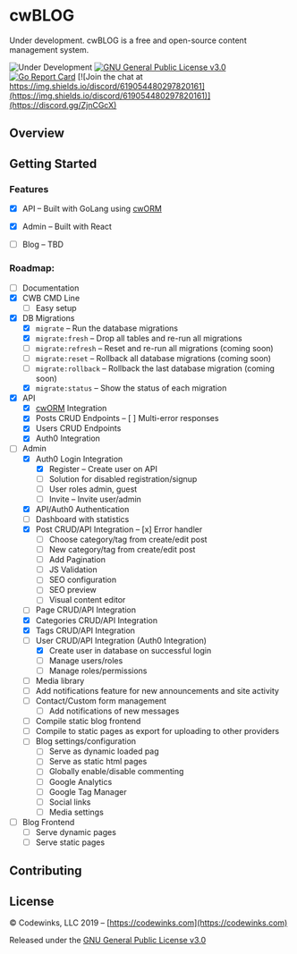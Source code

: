 # cwBLOG
Under development. cwBLOG is a free and open-source content management system.

![Under Development](https://img.shields.io/badge/release-development-red)
[![GNU General Public License v3.0](https://img.shields.io/github/license/codewinks/cwblog.svg)](https://opensource.org/licenses/GPL-3.0)
[![Go Report Card](https://goreportcard.com/badge/github.com/codewinks/cwblog)](https://goreportcard.com/report/github.com/codewinks/cwblog)
[![Join the chat at https://img.shields.io/discord/619054480297820161](https://img.shields.io/discord/619054480297820161)](https://discord.gg/ZjnCGcX)

## Overview

## Getting Started

### Features
* [x] API – Built with GoLang using [cwORM](https://github.com/codewinks/cworm)
* [x] Admin – Built with React
* [ ] Blog – TBD


### Roadmap:
- [ ] Documentation
- [x] CWB CMD Line
    - [ ] Easy setup 
- [x] DB Migrations
    - [x] `migrate`             – Run the database migrations
    - [x] `migrate:fresh`       – Drop all tables and re-run all migrations
    - [ ] `migrate:refresh`     – Reset and re-run all migrations         (coming soon)
    - [ ] `migrate:reset`       – Rollback all database migrations        (coming soon)
    - [ ] `migrate:rollback`    – Rollback the last database migration    (coming soon)
    - [x] `migrate:status`      – Show the status of each migration
- [x] API
    - [x] [cwORM](https://github.com/codewinks/cworm) Integration
    - [x] Posts CRUD Endpoints
        – [ ] Multi-error responses
    - [x] Users CRUD Endpoints
    - [x] Auth0 Integration
- [ ] Admin
    - [x] Auth0 Login Integration
        - [x] Register – Create user on API
        - [ ] Solution for disabled registration/signup
        - [ ] User roles admin, guest
        - [ ] Invite – Invite user/admin
    - [x] API/Auth0 Authentication
    - [ ] Dashboard with statistics
    - [x] Post CRUD/API Integration
        – [x] Error handler
        - [ ] Choose category/tag from create/edit post
        - [ ] New category/tag from create/edit post
        - [ ] Add Pagination
        - [ ] JS Validation
        - [ ] SEO configuration
        - [ ] SEO preview
        - [ ] Visual content editor
    - [ ] Page CRUD/API Integration
    - [x] Categories CRUD/API Integration
    - [x] Tags CRUD/API Integration
    - [ ] User CRUD/API Integration (Auth0 Integration)
        - [x] Create user in database on successful login
        - [ ] Manage users/roles
        - [ ] Manage roles/permissions
    - [ ] Media library
    - [ ] Add notifications feature for new announcements and site activity
    - [ ] Contact/Custom form management
        - [ ] Add notifications of new messages
    - [ ] Compile static blog frontend
    - [ ] Compile to static pages as export for uploading to other providers
    - [ ] Blog settings/configuration
        - [ ] Serve as dynamic loaded pag
        - [ ] Serve as static html pages
        - [ ] Globally enable/disable commenting
        - [ ] Google Analytics
        - [ ] Google Tag Manager
        - [ ] Social links
        - [ ] Media settings
- [ ] Blog Frontend
    - [ ] Serve dynamic pages
    - [ ] Serve static pages

## Contributing

## License
© Codewinks, LLC 2019 – [https://codewinks.com](https://codewinks.com)

Released under the [GNU General Public License v3.0](https://github.com/codewinks/cwblog/blob/master/LICENSE)






